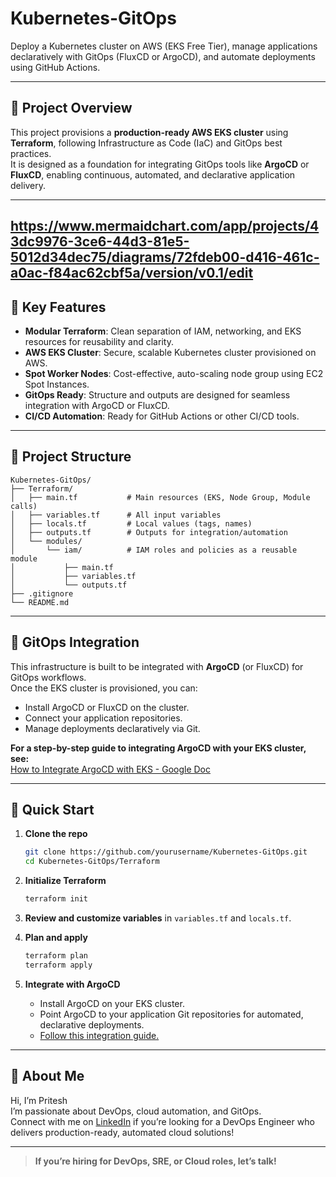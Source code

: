 # Kubernetes-GitOps

Deploy a Kubernetes cluster on AWS (EKS Free Tier), manage applications declaratively with GitOps (FluxCD or ArgoCD), and automate deployments using GitHub Actions.

---

## 🌟 Project Overview

This project provisions a **production-ready AWS EKS cluster** using **Terraform**, following Infrastructure as Code (IaC) and GitOps best practices.  
It is designed as a foundation for integrating GitOps tools like **ArgoCD** or **FluxCD**, enabling continuous, automated, and declarative application delivery.

---
https://www.mermaidchart.com/app/projects/43dc9976-3ce6-44d3-81e5-5012d34dec75/diagrams/72fdeb00-d416-461c-a0ac-f84ac62cbf5a/version/v0.1/edit
---

## 🚀 Key Features

- **Modular Terraform**: Clean separation of IAM, networking, and EKS resources for reusability and clarity.
- **AWS EKS Cluster**: Secure, scalable Kubernetes cluster provisioned on AWS.
- **Spot Worker Nodes**: Cost-effective, auto-scaling node group using EC2 Spot Instances.
- **GitOps Ready**: Structure and outputs are designed for seamless integration with ArgoCD or FluxCD.
- **CI/CD Automation**: Ready for GitHub Actions or other CI/CD tools.

---

## 📁 Project Structure

```
Kubernetes-GitOps/
├── Terraform/
│   ├── main.tf           # Main resources (EKS, Node Group, Module calls)
│   ├── variables.tf      # All input variables
│   ├── locals.tf         # Local values (tags, names)
│   ├── outputs.tf        # Outputs for integration/automation
│   └── modules/
│       └── iam/          # IAM roles and policies as a reusable module
│           ├── main.tf
│           ├── variables.tf
│           └── outputs.tf
├── .gitignore
└── README.md
```

---

## 🔗 GitOps Integration

This infrastructure is built to be integrated with **ArgoCD** (or FluxCD) for GitOps workflows.  
Once the EKS cluster is provisioned, you can:

- Install ArgoCD or FluxCD on the cluster.
- Connect your application repositories.
- Manage deployments declaratively via Git.

**For a step-by-step guide to integrating ArgoCD with your EKS cluster, see:**  
[How to Integrate ArgoCD with EKS - Google Doc](https://docs.google.com/document/d/1sPCVpfW4xWJmXVsx_Ten_Fh_Bs_pasBcN2K5FZU9J4w/edit?usp=sharing)

---

## 🚦 Quick Start

1. **Clone the repo**
   ```sh
   git clone https://github.com/yourusername/Kubernetes-GitOps.git
   cd Kubernetes-GitOps/Terraform
   ```

2. **Initialize Terraform**
   ```sh
   terraform init
   ```

3. **Review and customize variables** in `variables.tf` and `locals.tf`.

4. **Plan and apply**
   ```sh
   terraform plan
   terraform apply
   ```

5. **Integrate with ArgoCD**
   - Install ArgoCD on your EKS cluster.
   - Point ArgoCD to your application Git repositories for automated, declarative deployments.
   - [Follow this integration guide.](https://docs.google.com/document/d/1sPCVpfW4xWJmXVsx_Ten_Fh_Bs_pasBcN2K5FZU9J4w/edit?usp=sharing)

---

## 👋 About Me

Hi, I’m Pritesh  
I’m passionate about DevOps, cloud automation, and GitOps.  
Connect with me on [LinkedIn](www.linkedin.com/in/pritesh-dusara-52709953) if you’re looking for a DevOps Engineer who delivers production-ready, automated cloud solutions!

---

> **If you’re hiring for DevOps, SRE, or Cloud roles, let’s talk!**
